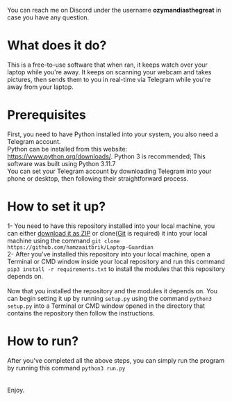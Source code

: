 You can reach me on Discord under the username **ozymandiasthegreat** in case you have any question.
# What does it do?
This is a free-to-use software that when ran, it keeps watch over your laptop while you're away. It keeps on scanning your webcam and takes pictures, then sends them to you in real-time via Telegram while you're away from your laptop.
# Prerequisites
First, you need to have Python installed into your system, you also need a Telegram account.<br>
Python can be installed from this website: https://www.python.org/downloads/. Python 3 is recommended; This software was built using Python 3.11.7<br>
You can set your Telegram account by downloading Telegram into your phone or desktop, then following their straightforward process.
# How to set it up?
1- You need to have this repository installed into your local machine, you can either [download it as ZIP](https://github.com/hamzaaitbrik/Laptop-Guardian/archive/refs/heads/main.zip) or clone([Git](https://git-scm.com/downloads) is required) it into your local machine using the command ```git clone https://github.com/hamzaaitbrik/Laptop-Guardian```<br>
2- After you've installed this repository into your local machine, open a Terminal or CMD window inside your local repository and run this command ```pip3 install -r requirements.txt``` to install the modules that this repository depends on.<br><br>
Now that you installed the repository and the modules it depends on. You can begin setting it up by running ```setup.py``` using the command ```python3 setup.py``` into a Terminal or CMD window opened in the directory that contains the repository then follow the instructions.
# How to run?
After you've completed all the above steps, you can simply run the program by running this command ```python3 run.py```<br><br><br>
Enjoy.